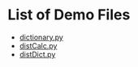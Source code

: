 
  <h1>List of Demo Files</h1>
  <ul>
    <li><a href = "dictionary.py">dictionary.py</a></li>
    <li><a href = "distCalc.py">distCalc.py</a></li>
    <li><a href = "distDict.py">distDict.py</a></li>

  </ul>
